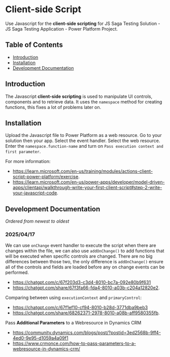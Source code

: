 # Client-side Script

Use Javascript for the **client-side scripting** for JS Saga Testing Solution - JS Saga Testing Application - Power Platform Project.

## Table of Contents

- [Introduction](#introduction)
- [Installation](#installation)
- [Development Documentation](#development-documentation)

## Introduction

The Javascript **client-side scripting** is used to manipulate UI controls, components and to retrieve data. It uses the `namespace` method for creating functions, this fixes a lot of problems later on.

## Installation

Upload the Javascript file to Power Platform as a web resource. Go to your solution then your app. Select the event handler. Select the web resource.
Enter the `namespace.function-name` and turn on `Pass execution context and first parameter`.

For more information:

- https://learn.microsoft.com/en-us/training/modules/actions-client-script-power-platform/exercise.
- https://learn.microsoft.com/en-us/power-apps/developer/model-driven-apps/clientapi/walkthrough-write-your-first-client-script#step-2-write-your-javascript-code.

## Development Documentation

_Ordered from newest to oldest_

### 2025/04/17

We can use `onChange` event handler to execute the script when there are changes within the file, we can also use `addOnChange()` to add functions that will be executed when specific controls are changed. There are no big differences between those two, the only difference is `addOnChange()` ensure all of the controls and fields are loaded before any on change events can be performed.

- https://chatgpt.com/c/67f203d3-c3d4-8010-bc7a-092e80b9f631
- https://chatgpt.com/share/67f3fa66-fda4-8010-a03b-c204a12820e2.

Comparing between using `executionContext` and `primaryControl`:

- https://chatgpt.com/c/67f1ef10-cf94-8010-b28d-3771dba9beb3
- https://chatgpt.com/share/68262371-2978-8010-a08b-aff9580355fb.

Pass **Additional Parameters** to a Webresource in Dynamics CRM

- https://community.dynamics.com/blogs/post/?postid=3ed2568b-9ff4-4ed0-9e95-d1059a4a09f1
- https://www.crmonce.com/how-to-pass-parameters-to-a-webresource-in-dynamics-crm/
